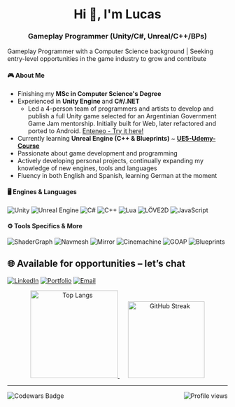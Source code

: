 <!--<p align="center">
  <img src="https://your-link/banner.gif" alt="Banner" width="100%">
</p>-->

<h1 align="center">Hi 👋, I'm Lucas</h1>
<h3 align="center">Gameplay Programmer (Unity/C#, Unreal/C++/BPs) </h3>

Gameplay Programmer with a Computer Science background | Seeking entry-level opportunities in the game industry to grow and contribute <!-- , focused on creating fun and responsive gameplay experiences using Unity and Unreal Engine.-->


#### 🎮 About Me
- Finishing my <b>MSc in Computer Science's Degree</b>
- Experienced in <b> Unity Engine  </b> and <b> C#/.NET </b>
  - Led a 4-person team of programmers and artists to develop and publish a full Unity game selected for an Argentinian Government Game Jam mentorship. Initially built for Web, later refactored and ported to Android. [Enteneo - Try it here!](https://racmoonstudios.itch.io/enteneo)
- Currently learning <b>Unreal Engine (C++ & Blueprints)</b> ~ **[UE5-Udemy-Course](https://github.com/lmalvarez13/UE5-Gamedev.tv-Course)** 
- Passionate about game development and programming
- Actively developing personal projects, continually expanding my knowledge of new engines, tools and languages
- Fluency in both English and Spanish, learning German at the moment 
<!-- Challenge driven spirit who enjoys finding elegant, efficient solutions that enhance player's game experience !-->
<!-- Seeking a role in the game industry--> 


#### 🖥️ Engines & Languages

![Unity](https://img.shields.io/badge/Unity-100000?style=for-the-badge&logo=unity&logoColor=white)
![Unreal Engine](https://img.shields.io/badge/Unreal-0E1128?style=for-the-badge&logo=unrealengine&logoColor=white)
![C#](https://img.shields.io/badge/C%23-239120?style=for-the-badge&logo=c-sharp&logoColor=white)
![C++](https://img.shields.io/badge/C++-00599C?style=for-the-badge&logo=cplusplus&logoColor=white)
![Lua](https://img.shields.io/badge/Lua-2C2D72?style=for-the-badge&logo=lua&logoColor=white)
![LÖVE2D](https://img.shields.io/badge/LÖVE2D-1a1a1a?style=for-the-badge&logo=love&logoColor=ff66cc)
![JavaScript](https://img.shields.io/badge/JavaScript-F7DF1E?style=for-the-badge&logo=javascript&logoColor=black)

#### ⚙️ Tools Specifics & More

![ShaderGraph](https://img.shields.io/badge/ShaderGraph-100000?style=for-the-badge&logo=unity&logoColor=white)
![Navmesh](https://img.shields.io/badge/NavMesh-100000?style=for-the-badge&logo=unity&logoColor=white)
![Mirror](https://img.shields.io/badge/Mirror-100000?style=for-the-badge&logo=unity&logoColor=white)
![Cinemachine](https://img.shields.io/badge/Cinemachine-100000?style=for-the-badge&logo=unity&logoColor=white)
![GOAP](https://img.shields.io/badge/GOAP-100000?style=for-the-badge&logo=unity&logoColor=white)
![Blueprints](https://img.shields.io/badge/Blueprints-0E1128?style=for-the-badge&logo=unrealengine&logoColor=white)


<!--
#### 💡 Additional Knowledge & Tools
![Assembly](https://img.shields.io/badge/Assembly-525252?style=for-the-badge&logo=gnu&logoColor=white)
![Python](https://img.shields.io/badge/Python-3776AB?style=for-the-badge&logo=python&logoColor=white)
![WebGL](https://img.shields.io/badge/WebGL-990000?style=for-the-badge&logo=webgl&logoColor=white)
![Docker](https://img.shields.io/badge/Docker-2496ED?style=for-the-badge&logo=docker&logoColor=white)
![Scrum / Agile](https://img.shields.io/badge/Scrum%20%2F%20Agile-6DB33F?style=for-the-badge&logo=jira&logoColor=white)
-->
<!--
#### 🌐 Contact me 
[![LinkedIn](https://img.shields.io/badge/LinkedIn-Connect-blue?style=for-the-badge&logo=linkedin)](https://linkedin.com/in/yourprofile)
[![Portfolio](https://img.shields.io/badge/Portfolio-Visit-1abc9c?style=for-the-badge)](https://yourportfolio.com)
[![Itch.io](https://img.shields.io/badge/Itch.io-Games-FA5C5C?style=for-the-badge&logo=itch.io)](https://yourname.itch.io)
[![Email](https://img.shields.io/badge/Email-Contact-EA4335?style=for-the-badge&logo=gmail)](mailto:youremail@example.com)
-->

<!--
---

### 🎮 Playable Projects

#### 🕹️ *Project Name* – Unity (C#)  
<a href="https://github.com/YourRepoName">
  <img src="https://github.com/YourRepoName/blob/main/Docs/Gameplay.gif" width="600"/>
</a>

Developed and published a complete Unity game as team lead in a 4-person group during an Argentinian Government Game Jam.  
Selected for a 6-month mentorship and later refactored and ported the project from WebGL to Android.

> **Role:** Lead Programmer  
> **Focus Areas:** Gameplay systems, team coordination, optimization, Android deployment  
> **Tech:** Unity, C#, Timeline, Cinemachine, NavMesh, Shader Graph

--- 

-->

<h2 align="left"> 🌐 Available for opportunities – let’s chat </h2>

[![LinkedIn](https://img.shields.io/badge/LinkedIn-blue?style=for-the-badge&logo=linkedin)](https://www.linkedin.com/in/alvarezlm/)
[![Portfolio](https://img.shields.io/badge/Github.io-1abc9c?style=for-the-badge&logo=github)](https://lmalvarez13.github.io)
[![Email](https://img.shields.io/badge/Email-EA4335?style=for-the-badge&logo=gmail&logoColor=white)](mailto:lucas.alvarez1305@gmail.com)
<!-- [![Itch.io](https://img.shields.io/badge/Itch.io-Games-FA5C5C?style=for-the-badge&logo=itch.io)](https://yourname.itch.io) -->

<p align="center">
   <a href="https://github.com/anuraghazra/github-readme-stats">
    <img
      src="https://github-readme-stats.vercel.app/api/top-langs/?username=lmalvarez13&layout=compact&langs_count=8&hide_border=true&theme=dark"
      alt="Top Langs"
      height="200"
    />
  </a>
  &nbsp;&nbsp;&nbsp;&nbsp;
  <a href="https://github.com/DenverCoder1/github-readme-streak-stats">
    <img
      src="https://streak-stats.demolab.com?user=lmalvarez13&hide_border=true&theme=dark"
      alt="GitHub Streak"
      height="175"
    />
  </a>
</p>

---

<p align="right"> 
  <a href="https://www.codewars.com/users/HollTZ/stats">
    <img 
      src="https://img.shields.io/badge/Codewars-HollTZ-red?logo=codewars&logoColor=white" 
      alt="Codewars Badge" 
      align="left" 
    />
  </a>
  <img
    src="https://komarev.com/ghpvc/?username=lmalvarez13&label=Profile%20views&color=0e75b6&style=flat"
    alt="Profile views"
  />
</p>
<!-- ![Profile views](https://komarev.com/ghpvc/?username=lmalvarez13&label=Profile%20views&color=0e75b6&style=flat) -->
<!--
<p align="left">
  <a href="https://linkedin.com/in/yourusername"><img src="https://skillicons.dev/icons?i=linkedin" /></a>
  <a href="https://yourportfolio.com"><img src="https://skillicons.dev/icons?i=github" /></a>
</p> -->
